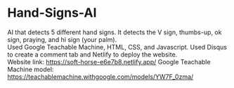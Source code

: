 # Hand-Signs-AI
AI that detects 5 different hand signs. It detects the V sign, thumbs-up, ok sign, praying, and hi sign (your palm).\
Used Google Teachable Machine, HTML, CSS, and Javascript. Used Disqus to create a comment tab and Netlify to deploy the website.\
Website link: https://soft-horse-e6e7b8.netlify.app/
Google Teachable Machine model: https://teachablemachine.withgoogle.com/models/YW7F_0zma/

